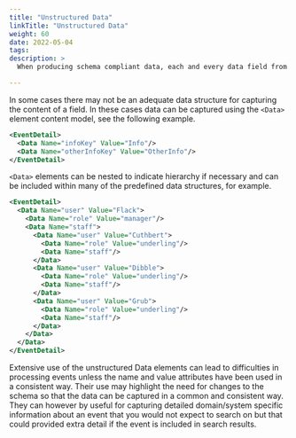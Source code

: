 ```yaml
---
title: "Unstructured Data"
linkTitle: "Unstructured Data"
weight: 60
date: 2022-05-04
tags: 
description: >
  When producing schema compliant data, each and every data field from an event should populate the most appropriate element in the schema.

---
```


In some cases there may not be an adequate data structure for capturing the content of a field.
In these cases data can be captured using the `<Data>` element content model, see the following example.

``` xml
<EventDetail>
  <Data Name="infoKey" Value="Info"/>
  <Data Name="otherInfoKey" Value="OtherInfo"/>
</EventDetail>
``` 

`<Data>` elements can be nested to indicate hierarchy if necessary and can be included within many of the predefined data structures, for example.

``` xml
<EventDetail>
  <Data Name="user" Value="Flack">
    <Data Name="role" Value="manager"/>
    <Data Name="staff">
      <Data Name="user" Value="Cuthbert">
        <Data Name="role" Value="underling"/>
        <Data Name="staff"/>
      </Data>
      <Data Name="user" Value="Dibble">
        <Data Name="role" Value="underling"/>
        <Data Name="staff"/>
      </Data>
      <Data Name="user" Value="Grub">
        <Data Name="role" Value="underling"/>
        <Data Name="staff"/>
      </Data>
    </Data>
  </Data>
</EventDetail>
``` 

Extensive use of the unstructured Data elements can lead to difficulties in processing events unless the name and value attributes have been used in a consistent way.
Their use may highlight the need for changes to the schema so that the data can be captured in a common and consistent way.
They can however by useful for capturing detailed domain/system specific information about an event that you would not expect to search on but that could provided extra detail if the event is included in search results.

